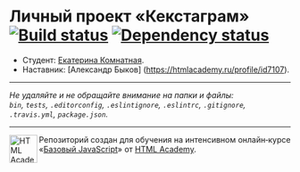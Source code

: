 # Личный проект «Кекстаграм» [![Build status][travis-image]][travis-url] [![Dependency status][dependency-image]][dependency-url]

* Студент: [Екатерина Комнатная](https://up.htmlacademy.ru/javascript/7/user/215761).
* Наставник: [Александр Быков]
(https://htmlacademy.ru/profile/id7107).

---

_Не удаляйте и не обращайте внимание на папки и файлы:_<br>
_`bin`, `tests`, `.editorconfig`, `.eslintignore`, `.eslintrc`, `.gitignore`, `.travis.yml`, `package.json`._

---

<a href="https://htmlacademy.ru/intensive/javascript"><img align="left" width="50" height="50" title="HTML Academy" src="https://up.htmlacademy.ru/static/img/intensive/javascript/logo-for-github.svg"></a>

Репозиторий создан для обучения на интенсивном онлайн‑курсе «[Базовый JavaScript](https://htmlacademy.ru/intensive/javascript)» от [HTML Academy](https://htmlacademy.ru).

[travis-image]: https://travis-ci.org/htmlacademy-javascript/215761-kekstagram.svg?branch=master
[travis-url]: https://travis-ci.org/htmlacademy-javascript/215761-kekstagram
[dependency-image]: https://david-dm.org/htmlacademy-javascript/215761-kekstagram.svg?style=flat-square
[dependency-url]: https://david-dm.org/htmlacademy-javascript/215761-kekstagram
